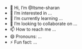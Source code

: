 - 👋 Hi, I’m @Itsme-sharan
- 👀 I’m interested in ...
- 🌱 I’m currently learning ...
- 💞️ I’m looking to collaborate on ...
- 📫 How to reach me ...
- 😄 Pronouns: ...
- ⚡ Fun fact: ...

<!---
Itsme-sharan/Itsme-sharan is a ✨ special ✨ repository because its `README.md` (this file) appears on your GitHub profile.
You can click the Preview link to take a look at your changes.
--->
